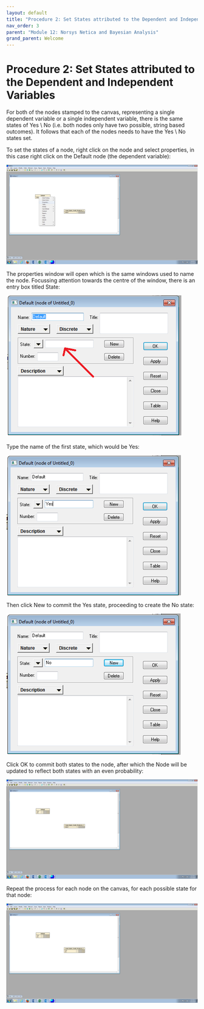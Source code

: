 ```yaml
---
layout: default
title: "Procedure 2: Set States attributed to the Dependent and Independent Variables"
nav_order: 3
parent: "Module 12: Norsys Netica and Bayesian Analysis"
grand_parent: Welcome
---
```


# Procedure 2: Set States attributed to the Dependent and Independent Variables

For both of the nodes stamped to the canvas, representing a single dependent variable or a single independent variable, there is the same states of Yes \ No (i.e. both nodes only have two possible, string based outcomes). It follows that each of the nodes needs to have the Yes \ No states set.

To set the states of a node, right click on the node and select properties, in this case right click on the Default node (the dependent variable):

![img.png](img.png)

The properties window will open which is the same windows used to name the node.  Focussing attention towards the centre of the window, there is an entry box titled State:

![img_1.png](img_1.png)

Type the name of the first state, which would be Yes:

![img_2.png](img_2.png)

Then click New to commit the Yes state, proceeding to create the No state:

![img_3.png](img_3.png)

Click OK to commit both states to the node, after which the Node will be updated to reflect both states with an even probability:

![img_4.png](img_4.png)

Repeat the process for each node on the canvas, for each possible state for that node:

![img_5.png](img_5.png)